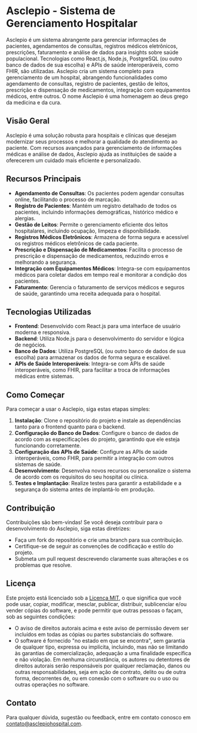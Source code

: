 # Asclepio - Sistema de Gerenciamento Hospitalar

Asclepio é um sistema abrangente para gerenciar informações de pacientes, agendamentos de consultas, registros médicos eletrônicos, prescrições, faturamento e análise de dados para insights sobre saúde populacional. Tecnologias como React.js, Node.js, PostgreSQL (ou outro banco de dados de sua escolha) e APIs de saúde interoperáveis, como FHIR, são utilizadas. Asclepio cria um sistema completo para gerenciamento de um hospital, abrangendo funcionalidades como agendamento de consultas, registro de pacientes, gestão de leitos, prescrição e dispensação de medicamentos, integração com equipamentos médicos, entre outros. O nome Asclepio é uma homenagem ao deus grego da medicina e da cura.

## Visão Geral

Asclepio é uma solução robusta para hospitais e clínicas que desejam modernizar seus processos e melhorar a qualidade do atendimento ao paciente. Com recursos avançados para gerenciamento de informações médicas e análise de dados, Asclepio ajuda as instituições de saúde a oferecerem um cuidado mais eficiente e personalizado.

## Recursos Principais

- **Agendamento de Consultas**: Os pacientes podem agendar consultas online, facilitando o processo de marcação.
- **Registro de Pacientes**: Mantém um registro detalhado de todos os pacientes, incluindo informações demográficas, histórico médico e alergias.
- **Gestão de Leitos**: Permite o gerenciamento eficiente dos leitos hospitalares, incluindo ocupação, limpeza e disponibilidade.
- **Registros Médicos Eletrônicos**: Armazena de forma segura e acessível os registros médicos eletrônicos de cada paciente.
- **Prescrição e Dispensação de Medicamentos**: Facilita o processo de prescrição e dispensação de medicamentos, reduzindo erros e melhorando a segurança.
- **Integração com Equipamentos Médicos**: Integra-se com equipamentos médicos para coletar dados em tempo real e monitorar a condição dos pacientes.
- **Faturamento**: Gerencia o faturamento de serviços médicos e seguros de saúde, garantindo uma receita adequada para o hospital.

## Tecnologias Utilizadas

- **Frontend**: Desenvolvido com React.js para uma interface de usuário moderna e responsiva.
- **Backend**: Utiliza Node.js para o desenvolvimento do servidor e lógica de negócios.
- **Banco de Dados**: Utiliza PostgreSQL (ou outro banco de dados de sua escolha) para armazenar os dados de forma segura e escalável.
- **APIs de Saúde Interoperáveis**: Integra-se com APIs de saúde interoperáveis, como FHIR, para facilitar a troca de informações médicas entre sistemas.

## Como Começar

Para começar a usar o Asclepio, siga estas etapas simples:

1. **Instalação**: Clone o repositório do projeto e instale as dependências tanto para o frontend quanto para o backend.
2. **Configuração do Banco de Dados**: Configure o banco de dados de acordo com as especificações do projeto, garantindo que ele esteja funcionando corretamente.
3. **Configuração das APIs de Saúde**: Configure as APIs de saúde interoperáveis, como FHIR, para permitir a integração com outros sistemas de saúde.
4. **Desenvolvimento**: Desenvolva novos recursos ou personalize o sistema de acordo com os requisitos do seu hospital ou clínica.
5. **Testes e Implantação**: Realize testes para garantir a estabilidade e a segurança do sistema antes de implantá-lo em produção.

## Contribuição

Contribuições são bem-vindas! Se você deseja contribuir para o desenvolvimento do Asclepio, siga estas diretrizes:

- Faça um fork do repositório e crie uma branch para sua contribuição.
- Certifique-se de seguir as convenções de codificação e estilo do projeto.
- Submeta um pull request descrevendo claramente suas alterações e os problemas que resolve.

## Licença

Este projeto está licenciado sob a [Licença MIT](LICENSE), o que significa que você pode usar, copiar, modificar, mesclar, publicar, distribuir, sublicenciar e/ou vender cópias do software, e pode permitir que outras pessoas o façam, sob as seguintes condições:
- O aviso de direitos autorais acima e este aviso de permissão devem ser incluídos em todas as cópias ou partes substanciais do software.
- O software é fornecido "no estado em que se encontra", sem garantia de qualquer tipo, expressa ou implícita, incluindo, mas não se limitando às garantias de comercialização, adequação a uma finalidade específica e não violação. Em nenhuma circunstância, os autores ou detentores de direitos autorais serão responsáveis por qualquer reclamação, danos ou outras responsabilidades, seja em ação de contrato, delito ou de outra forma, decorrentes de, ou em conexão com o software ou o uso ou outras operações no software.

## Contato

Para qualquer dúvida, sugestão ou feedback, entre em contato conosco em [contato@asclepiohospital.com](mailto:contato@asclepiohospital.com).
